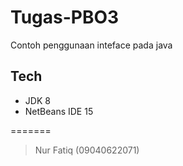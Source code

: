 # Tugas-PBO3
Contoh penggunaan inteface pada java

## Tech
- JDK 8
- NetBeans IDE 15

=======
> Nur Fatiq (09040622071)
